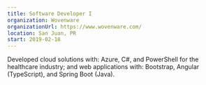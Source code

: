 ```yaml
---
title: Software Developer I
organization: Wovenware
organizationUrl: https://www.wovenware.com/
location: San Juan, PR
start: 2019-02-18
---
```


Developed cloud solutions with: Azure, C#, and PowerShell for the healthcare industry; and web applications with: Bootstrap, Angular (TypeScript), and Spring Boot (Java).
